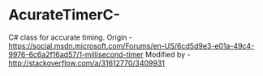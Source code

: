 # AcurateTimerC-

C# class for accurate timing.
Origin - https://social.msdn.microsoft.com/Forums/en-US/6cd5d9e3-e01a-49c4-9976-6c6a2f16ad57/1-millisecond-timer
Modified by - http://stackoverflow.com/a/31612770/3409931
